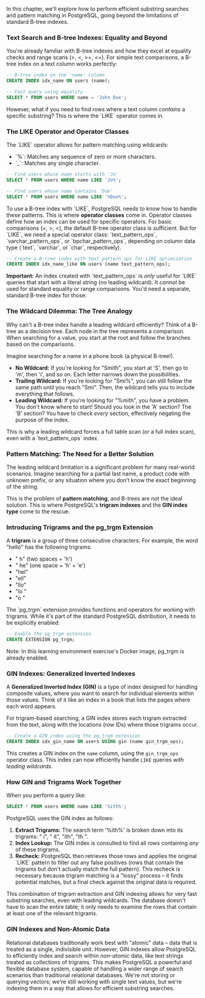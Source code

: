 In this chapter, we'll explore how to perform efficient substring searches and pattern matching in PostgreSQL, going beyond the limitations of standard B-tree indexes.

### Text Search and B-tree Indexes: Equality and Beyond

You're already familiar with B-tree indexes and how they excel at equality checks and range scans (>, <, >=, <=). For simple text comparisons, a B-tree index on a text column works perfectly:

```sql
-- B-tree index on the 'name' column
CREATE INDEX idx_name ON users (name);

-- Fast query using equality
SELECT * FROM users WHERE name = 'John Doe';
```

However, what if you need to find rows where a text column _contains_ a specific substring? This is where the \`LIKE\` operator comes in.

### The LIKE Operator and Operator Classes

The \`LIKE\` operator allows for pattern matching using wildcards:

- \`%\`: Matches any sequence of zero or more characters.
- \`\_\`: Matches any single character.

```sql
-- Find users whose name starts with 'Jo'
SELECT * FROM users WHERE name LIKE 'Jo%';

-- Find users whose name contains 'Doe'
SELECT * FROM users WHERE name LIKE '%Doe%';
```

To use a B-tree index with \`LIKE\`, PostgreSQL needs to know how to handle these patterns. This is where **operator classes** come in. Operator classes define how an index can be used for specific operators. For basic comparisons (=, >, <), the default B-tree operator class is sufficient. But for \`LIKE\`, we need a special operator class: \`text_pattern_ops\`, \`varchar_pattern_ops\`, or \`bpchar_pattern_ops\`, depending on column data type (\`text\`, \`varchar\`, or \`char\`, respectively).

```sql
-- Create a B-tree index with text_pattern_ops for LIKE optimization
CREATE INDEX idx_name_like ON users (name text_pattern_ops);
```

**Important:** An index created with \`text_pattern_ops\` is _only_ useful for \`LIKE\` queries that start with a literal string (no leading wildcard). It _cannot_ be used for standard equality or range comparisons. You'd need a separate, standard B-tree index for those.

### The Wildcard Dilemma: The Tree Analogy

Why can't a B-tree index handle a leading wildcard efficiently? Think of a B-tree as a decision tree. Each node in the tree represents a comparison. When searching for a value, you start at the root and follow the branches based on the comparisons.

Imagine searching for a name in a phone book (a physical B-tree!).

- **No Wildcard:** If you're looking for "Smith", you start at 'S', then go to 'm', then 'i', and so on. Each letter narrows down the possibilities.
- **Trailing Wildcard:** If you're looking for "Smi%", you can still follow the same path until you reach "Smi". Then, the wildcard tells you to include everything that follows.
- **Leading Wildcard:** If you're looking for "%mith", you have a problem. You don't know where to start! Should you look in the 'A' section? The 'B' section? You have to check _every_ section, effectively negating the purpose of the index.

This is why a leading wildcard forces a full table scan (or a full index scan), even with a \`text_pattern_ops\` index.

### Pattern Matching: The Need for a Better Solution

The leading wildcard limitation is a significant problem for many real-world scenarios. Imagine searching for a partial last name, a product code with unknown prefix, or any situation where you don't know the exact beginning of the string.

This is the problem of **pattern matching**, and B-trees are not the ideal solution. This is where PostgreSQL's **trigram indexes** and the **GIN index type** come to the rescue.

### Introducing Trigrams and the pg_trgm Extension

A **trigram** is a group of three consecutive characters. For example, the word "hello" has the following trigrams:

- " h" (two spaces + 'h')
- " he" (one space + 'h' + 'e')
- "hel"
- "ell"
- "llo"
- "lo "
- "o "

The \`pg_trgm\` extension provides functions and operators for working with trigrams. While it's part of the standard PostgreSQL distribution, it needs to be explicitly enabled:

```sql
-- Enable the pg_trgm extension
CREATE EXTENSION pg_trgm;
```

Note: In this learning environment exercise's Docker image, pg_trgm is already enabled.

### GIN Indexes: Generalized Inverted Indexes

A **Generalized Inverted Index (GIN)** is a type of index designed for handling composite values, where you want to search for individual elements within those values. Think of it like an index in a book that lists the pages where each word appears.

For trigram-based searching, a GIN index stores each trigram extracted from the text, along with the locations (row IDs) where those trigrams occur.

```sql
-- Create a GIN index using the pg_trgm extension
CREATE INDEX idx_gin_name ON users USING gin (name gin_trgm_ops);
```

This creates a GIN index on the `name` column, using the `gin_trgm_ops` operator class. This index can now efficiently handle `LIKE` queries _with leading wildcards_.

### How GIN and Trigrams Work Together

When you perform a query like:

```sql
SELECT * FROM users WHERE name LIKE '%ith%';
```

PostgreSQL uses the GIN index as follows:

1.  **Extract Trigrams:** The search term '%ith%' is broken down into its trigrams: " i", " it", "ith", "th ".
2.  **Index Lookup:** The GIN index is consulted to find all rows containing _any_ of these trigrams.
3.  **Recheck:** PostgreSQL then retrieves those rows and applies the original \`LIKE\` pattern to filter out any false positives (rows that contain the trigrams but don't actually match the full pattern). This recheck is necessary because trigram matching is a "lossy" process – it finds potential matches, but a final check against the original data is required.

This combination of trigram extraction and GIN indexing allows for very fast substring searches, even with leading wildcards. The database doesn't have to scan the entire table; it only needs to examine the rows that contain at least one of the relevant trigrams.

### GIN Indexes and Non-Atomic Data

Relational databases traditionally work best with "atomic" data – data that is treated as a single, indivisible unit. However, GIN indexes allow PostgreSQL to efficiently index and search within _non-atomic_ data, like text strings treated as collections of trigrams. This makes PostgreSQL a powerful and flexible database system, capable of handling a wider range of search scenarios than traditional relational databases. We're not storing or querying vectors; we're still working with single text values, but we're indexing them in a way that allows for efficient substring searches.
